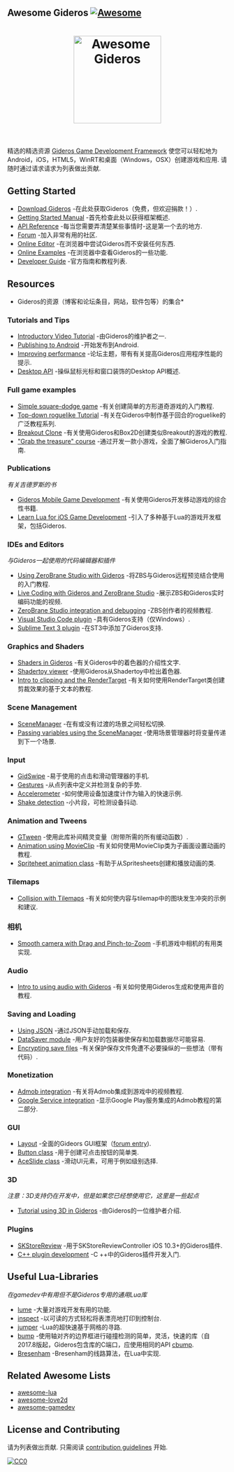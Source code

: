 <div class="github-widget" data-repo="stetso/awesome-gideros"></div>

## Awesome Gideros [![Awesome](https://cdn.rawgit.com/sindresorhus/awesome/d7305f38d29fed78fa85652e3a63e154dd8e8829/media/badge.svg)](https://github.com/sindresorhus/awesome)

<h1 align="center">
	<a href="http://giderosmobile.com"><img width="200" src="https://raw.githubusercontent.com/stetso/awesome-gideros/master/gideros_logo.png" alt="Awesome Gideros"></a>
	<br>
	<br>
</h1>

精选的精选资源 [Gideros Game Development Framework](http://giderosmobile.com/)  使您可以轻松地为Android，iOS，HTML5，WinRT和桌面（Windows，OSX）创建游戏和应用.  请随时通过请求请求为列表做出贡献.



## Getting Started

- [Download Gideros](http://giderosmobile.com/download) -在此处获取Gideros（免费，但欢迎捐款！）.
- [Getting Started Manual](http://docs.giderosmobile.com) -首先检查此处以获得框架概述.
- [API Reference](http://docs.giderosmobile.com/reference/) -每当您需要弄清楚某些事情时-这是第一个去的地方.
- [Forum](http://giderosmobile.com/forum/) -加入非常有用的社区.
- [Online Editor](http://giderosmobile.com/code/) -在浏览器中尝试Gideros而不安装任何东西.
- [Online Examples](http://giderosmobile.com/examples) -在浏览器中查看Gideros的一些功能.
- [Developer Guide](http://giderosmobile.com/guide) -官方指南和教程列表.

## Resources
* Gideros的资源（博客和论坛条目，网站，软件包等）的集合*

### Tutorials and Tips
- [Introductory Video Tutorial](https://www.youtube.com/watch?v=IRLxBijIX50) -由Gideros的维护者之一.
- [Publishing to Android](http://giderosmobile.com/forum/discussion/6894/publishing-tutorial#Item_7) -开始发布到Android.
- [Improving performance](http://giderosmobile.com/forum/discussion/4892/software-improve-what-kind-of-skills-do-you-need) -论坛主题，带有有关提高Gideros应用程序性能的提示.
- [Desktop API](http://giderosmobile.com/forum/discussion/5870/new-desktop-api-test/p1) -操纵鼠标光标和窗口装饰的Desktop API概述.


### Full game examples
- [Simple square-dodge game](http://bluebilby.com/2013/05/08/gideros-mobile-tutorial-creating-your-first-game/) -有关创建简单的方形道奇游戏的入门教程.
- [Top-down roguelike Tutorial](https://programmingbymoonlight.com/roguelike-intro/) -有关在Gideros中制作基于回合的roguelike的广泛教程系列.
- [Breakout Clone](http://blog.hotbutteredgames.com/post/143878823915/gideros-tutorial-a-simple-box2d-game-gideros-is-a) -有关使用Gideros和Box2D创建类似Breakout的游戏的教程.
- ["Grab the treasure" course](http://www.moosader.com/learn/introduction-to-mobile-game-development/) -通过开发一款小游戏，全面了解Gideros入门指南.


### Publications
*有关吉德罗斯的书*
- [Gideros Mobile Game Development](https://www.packtpub.com/game-development/gideros-mobile-game-development) -有关使用Gideros开发移动游戏的综合性书籍.
- [Learn Lua for iOS Game Development](http://www.apress.com/us/book/9781430246626) -引入了多种基于Lua的游戏开发框架，包括Gideros.

### IDEs and Editors
*与Gideros一起使用的代码编辑器和插件*
- [Using ZeroBrane Studio with Gideros](http://www.indiedb.com/tutorials/gideros-with-zerobrane) -将ZBS与Gideros远程预览结合使用的入门教程.
- [Live Coding with Gideros and ZeroBrane Studio](https://www.youtube.com/watch?v=wPYvJxFxMkM) -展示ZBS和Gideros实时编码功能的视频.
- [ZeroBrane Studio integration and debugging](https://www.youtube.com/watch?v=GIipyzSpSr0) -ZBS创作者的视频教程.
- [Visual Studio Code plugin](https://marketplace.visualstudio.com/items?itemName=devCAT.lua-debug ) -具有Gideros支持（仅Windows）.
- [Sublime Text 3 plugin](http://giderosmobile.com/forum/discussion/5218/gideros-sublime-text-3-package-for-osx-windows-version-0-10/p1) -在ST3中添加了Gideros支持.

### Graphics and Shaders
- [Shaders in Gideros](http://bit.ly/2pkF09m) -有关Gideros中的着色器的介绍性文字.
- [Shadertoy viewer](http://giderosmobile.com/forum/discussion/6667/shadertoy-viewer-beta-shaders-from-www-shadertoy-com-in-gideros/p1) -使用Gideros从Shadertoy中检出着色器.
- [Intro to clipping and the RenderTarget](http://www.indiedb.com/engines/gideros/tutorials/clipping-in-gideros-with-rendertarget) -有关如何使用RenderTarget类创建剪裁效果的基于文本的教程.

### Scene Management
- [SceneManager](http://appcodingeasy.com/Gideros-Mobile/Manage-Scenes-in-Gideros-Mobile) -在有或没有过渡的场景之间轻松切换.
- [Passing variables using the SceneManager](http://giderosmobile.com/forum/discussion/1474/passing-variables-with-scene-manager/p1) -使用场景管理器时将变量传递到下一个场景.

### Input
- [GidSwipe](https://github.com/stetso/GidSwipe) -易于使用的点击和滑动管理器的手机.
- [Gestures](http://appcodingeasy.com/Gideros-Mobile/Detecting-Gestures-in-Gideros) -从点列表中定义并检测复杂的手势.
- [Accelerometer](http://appcodingeasy.com/Gideros-Mobile/Using-Accelerometer-with-Box2d-in-Gideros) -如何使用设备加速度计作为输入的快速示例.
- [Shake detection](http://appcodingeasy.com/Gideros-Mobile/Gideros-Shake-detection) -小片段，可检测设备抖动.

### Animation and Tweens
- [GTween](http://appcodingeasy.com/Gideros-Mobile/Gideros-GTween-with-easing) -使用此库补间精灵变量（附带所需的所有缓动函数）.
- [Animation using MovieClip](http://bluebilby.com/2013/05/12/gideros-mobile-tutorial-animated-movieclips/) -有关如何使用MovieClip类为子画面设置动画的教程.
- [Spriteheet animation class](https://github.com/nascode/gideros_animsheet) -有助于从Spritesheets创建和播放动画的类.

### Tilemaps
 - [Collision with Tilemaps](http://giderosmobile.com/forum/discussion/6353/collision-with-any-object/p1) -有关如何使内容与tilemap中的图块发生冲突的示例和建议.

 ### 相机
 - [Smooth camera with Drag and Pinch-to-Zoom](http://giderosmobile.com/forum/discussion/2715/camera-class-with-kinetics-and-pinch-to-zoom/p1) -手机游戏中相机的有用类实现.

### Audio
- [Intro to using audio with Gideros](http://bluebilby.com/2013/04/18/gideros-mobile-tutorial-playing-music-and-sound-effects/) -有关如何使用Gideros生成和使用声音的教程.

### Saving and Loading
- [Using JSON](http://giderosmobile.com/forum/discussion/6918/saving-and-loading-data-files#Item_1) -通过JSON手动加载和保存.
- [DataSaver module](http://appcodingeasy.com/Gideros-Mobile/Save-and-load-data-module-for-Gideros-Mobile) -用户友好的包装器使保存和加载数据尽可能容易.
- [Encrypting save files](http://giderosmobile.com/forum/discussion/5625/simple-savegame-encryption/p1) -有关保护保存文件免遭不必要操纵的一些想法（带有代码）.

### Monetization
- [Admob integration](http://giderosmobile.com/forum/discussion/5801/tuto-video-tutorial-how-to-add-admob-plugin-to-your-app) -有关将Admob集成到游戏中的视频教程.
- [Google Service integration](http://giderosmobile.com/forum/discussion/5806/tuto-video-tutorial-how-to-add-google-services-to-your-app) -显示Google Play服务集成的Admob教程的第二部分.

### GUI
- [Layout](https://github.com/Nlcke/layout) -全面的Gideors GUI框架（[forum entry](http://giderosmobile.com/forum/discussion/6651/layout-gideros-gui-framework#Item_23)).
- [Button class](http://appcodingeasy.com/Gideros-Mobile/Gideros-mobile-button-class) -用于创建可点击按钮的简单类.
- [AceSlide class](http://appcodingeasy.com/Gideros-Mobile/Easy-input-for-choosing-packages-or-levels-in-Gideros-Mobile) -滑动UI元素，可用于例如级别选择.

### 3D
*注意：3D支持仍在开发中，但是如果您已经想使用它，这里是一些起点*
- [Tutorial using 3D in Gideros](https://www.youtube.com/watch?v=IfHwdJD6ad8) -由Gideros的一位维护者介绍.

### Plugins
- [SKStoreReview](https://github.com/mertkurum/GiderosStoreReview) -用于SKStoreReviewController iOS 10.3+的Gideros插件.
- [C++ plugin development](http://giderosmobile.com/forum/discussion/1025/step-by-step-how-to-write-a-c-plugin-and-deploy-it-to-the-desktop-windows-player) -C ++中的Gideros插件开发入门.

## Useful Lua-Libraries
*在gamedev中有用但不是Gideros专用的通用Lua库*

- [lume](https://github.com/rxi/lume) -大量对游戏开发有用的功能.
- [inspect](https://github.com/kikito/inspect.lua) -以可读的方式轻松将表漂亮地打印到控制台.
- [jumper](http://yonaba.github.io/Jumper/) -Lua的超快速基于网格的寻路.
- [bump](https://github.com/kikito/bump.lua) -使用轴对齐的边界框进行碰撞检测的简单，灵活，快速的库（自2017.8版起，Gideros包含库的C端口，应使用相同的API [cbump](https://wiki.giderosmobile.com/index.php/Bump).
- [Bresenham](https://github.com/rm-code/Bresenham) -Bresenham的线路算法，在Lua中实现.

## Related Awesome Lists
- [awesome-lua](https://github.com/LewisJEllis/awesome-lua)
- [awesome-love2d](https://github.com/love2d-community/awesome-love2d)
- [awesome-gamedev](https://github.com/mbrukman/awesome-gamedev)


## License and Contributing

 请为列表做出贡献.  只需阅读 [contribution guidelines](https://github.com/stetso/awesome-gideros/blob/master/contributing.md) 开始.

[![CC0](http://mirrors.creativecommons.org/presskit/buttons/88x31/svg/cc-zero.svg)](https://creativecommons.org/publicdomain/zero/1.0/)

